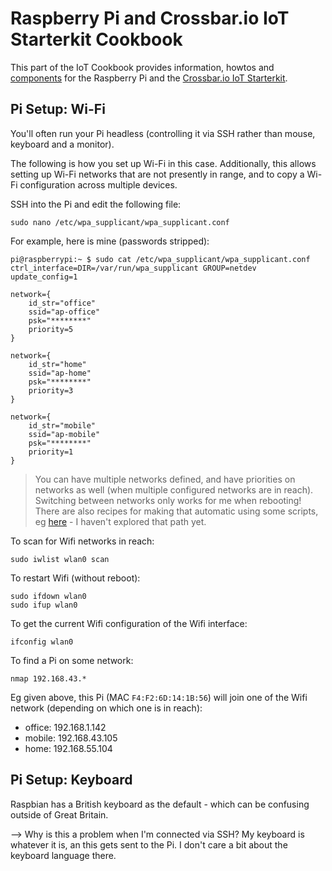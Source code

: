 # Raspberry Pi and Crossbar.io IoT Starterkit Cookbook

This part of the IoT Cookbook provides information, howtos and [components](components) for the Raspberry Pi and the [Crossbar.io IoT Starterkit](http://crossbario.com/lab/crossbar-iot-starterkit/).


## Pi Setup: Wi-Fi

You'll often run your Pi headless (controlling it via SSH rather than mouse, keyboard and a monitor).

The following is how you set up Wi-Fi in this case. Additionally, this allows setting up Wi-Fi networks that are not presently in range, and to copy a Wi-Fi configuration across multiple devices.

SSH into the Pi and edit the following file:

```console
sudo nano /etc/wpa_supplicant/wpa_supplicant.conf
```

For example, here is mine (passwords stripped):

```console
pi@raspberrypi:~ $ sudo cat /etc/wpa_supplicant/wpa_supplicant.conf
ctrl_interface=DIR=/var/run/wpa_supplicant GROUP=netdev
update_config=1

network={
    id_str="office"
    ssid="ap-office"
    psk="********"
    priority=5
}

network={
    id_str="home"
    ssid="ap-home"
    psk="********"
    priority=3
}

network={
    id_str="mobile"
    ssid="ap-mobile"
    psk="********"
    priority=1
}
```

> You can have multiple networks defined, and have priorities on networks as well (when multiple configured networks are in reach). Switching between networks only works for me when rebooting! There are also recipes for making that automatic using some scripts, eg [here](http://raspberrypi.stackexchange.com/questions/11631/how-to-setup-multiple-wifi-networks) - I haven't explored that path yet.

To scan for Wifi networks in reach:

```console
sudo iwlist wlan0 scan
```

To restart Wifi (without reboot):

```console
sudo ifdown wlan0
sudo ifup wlan0
```

To get the current Wifi configuration of the Wifi interface:

```console
ifconfig wlan0
```

To find a Pi on some network:

```console
nmap 192.168.43.*
```

Eg given above, this Pi (MAC `F4:F2:6D:14:1B:56`) will join one of the Wifi network (depending on which one is in reach):

* office: 192.168.1.142
* mobile: 192.168.43.105
* home: 192.168.55.104


## Pi Setup: Keyboard

Raspbian has a British keyboard as the default - which can be confusing outside of Great Britain.


--> Why is this a problem when I'm connected via SSH? My keyboard is whatever it is, an this gets sent to the Pi. I don't care a bit about the keyboard language there.
